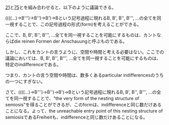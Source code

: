 [21](https://github.com/TomonariMASADA/didactic-fiesta/blob/main/021.md)と[75]([https://github.com/TomonariMASADA/didactic-fiesta/blob/main/075.md](https://github.com/TomonariMASADA/didactic-fiesta/blob/main/075.md))とを組み合わせると、以下のように議論できる。

((((...)->B''')->B'')->B')->Bという記号過程に現れるB, B', B'', B''', ...の全てを同一視することで、この記号過程の形式(form)を考えることができる。

ここで、B, B', B'', B''', ...全てを同一視することを可能にするものは、カントならばdie reinen Formen der Anschauungと呼ぶものである。

しかし、これをカントの言うように、空間や時間と考える必要はない。ここでの議論においては、B, B', B'', B''', ...全てを同一視することを可能にするものは、特定のindifferenceである。

つまり、カントの言う空間や時間は、数多くあるparticular indifferencesのうちの一つにすぎない。

さて、((((...)->B''')->B'')->B')->Bという記号過程に現れるB, B', B'', B''', ...の全てを同一視することで、"the very form of the nesting structure of semiosis"を得ることができるが、このformは、indifferenceと同じ数だけあることになる。よって、the unreachable entry point of this nesting structure of semiosisであるFreiheitも、indifferenceと同じ数だけあることになる。
